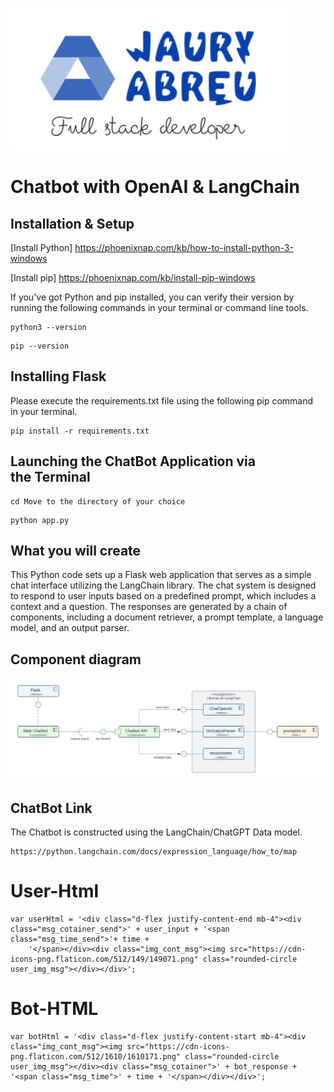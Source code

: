![ChatBot](logo/jaury_abreu_logo.png)

# Chatbot with OpenAI & LangChain
## Installation & Setup

[Install Python] https://phoenixnap.com/kb/how-to-install-python-3-windows

[Install pip] https://phoenixnap.com/kb/install-pip-windows

If you've got Python and pip installed, you can verify their version by running the following commands in your terminal or command line tools.

```
python3 --version
```
```
pip --version
```

## Installing Flask

Please execute the requirements.txt file using the following pip command in your terminal.

```
pip install -r requirements.txt
```


## Launching the ChatBot Application via the Terminal

```
cd Move to the directory of your choice
```

```
python app.py
```



## What you will create

This Python code sets up a Flask web application that serves as a simple chat interface utilizing the LangChain library. The chat system is designed to respond to user inputs based on a predefined prompt, which includes a context and a question. The responses are generated by a chain of components, including a document retriever, a prompt template, a language model, and an output parser.

## Component diagram
![ChatBot](doc/diagram.png)

## ChatBot Link
The Chatbot is constructed using the LangChain/ChatGPT Data model.

```
https://python.langchain.com/docs/expression_language/how_to/map
```

# User-Html

```
var userHtml = '<div class="d-flex justify-content-end mb-4"><div class="msg_cotainer_send">' + user_input + '<span class="msg_time_send">'+ time + 
    '</span></div><div class="img_cont_msg"><img src="https://cdn-icons-png.flaticon.com/512/149/149071.png" class="rounded-circle user_img_msg"></div></div>';
```

# Bot-HTML

```
var botHtml = '<div class="d-flex justify-content-start mb-4"><div class="img_cont_msg"><img src="https://cdn-icons-png.flaticon.com/512/1610/1610171.png" class="rounded-circle user_img_msg"></div><div class="msg_cotainer">' + bot_response + '<span class="msg_time">' + time + '</span></div></div>';
```
